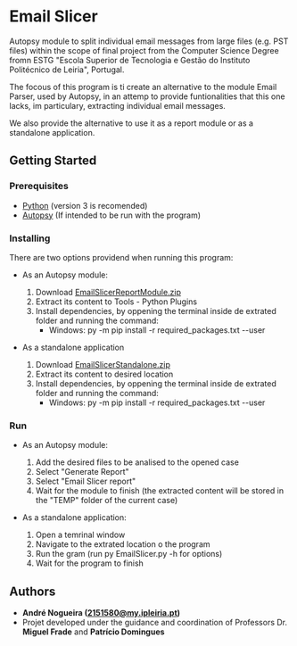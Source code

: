 # Email Slicer

Autopsy module to split individual email messages from large files (e.g. PST files) within the scope of final project from the Computer Science 
Degree fromn ESTG "Escola Superior de Tecnologia e Gestão do Instituto Politécnico de Leiria", Portugal.

The focous of this program is ti create an alternative to the module Email Parser, used by Autopsy, in an attemp to provide funtionalities that this one lacks, im particulary, extracting individual email messages.

We also provide the alternative to use it as a report module or as a standalone application.


## Getting Started

### Prerequisites

* [Python](https://www.python.org/) (version 3 is recomended)
* [Autopsy](https://www.autopsy.com/) (If intended to be run with the program) 

### Installing

There are two options providend when running this program:

* As an Autopsy module:
    1. Download [EmailSlicerReportModule.zip](https://github.com/labcif/EmailSlicer/releases/download/v0.1/EmailSlicerReportModule.zip) 
    2. Extract its content to Tools - Python Plugins 
    3. Install dependencies, by oppening the terminal inside de extrated folder and running the command: 
        * Windows: py -m pip install -r required_packages.txt --user
    
    
* As a standalone application
    1. Download [EmailSlicerStandalone.zip](https://github.com/labcif/EmailSlicer/releases/download/v0.1/EmailSlicerStandalone.zip)
    2. Extract its content to desired location
    3. Install dependencies, by oppening the terminal inside de extrated folder and running the command: 
        * Windows: py -m pip install -r required_packages.txt --user

### Run

* As an Autopsy module:
    1. Add the desired files to be analised to the opened case 
    2. Select "Generate Report"
    3. Select "Email Slicer report"
    5. Wait for the module to finish (the extracted content will be stored in the "TEMP" folder of the current case)
        
* As a standalone application:
    1. Open a temrinal window
    2. Navigate to the extrated location o the program
    3. Run the gram (run py EmailSlicer.py -h for options)
    4. Wait for the program to finish

## Authors

* **André Nogueira (2151580@my.ipleiria.pt)**
* Projet developed under the guidance and coordination of Professors Dr. **Miguel Frade** and **Patrício Domingues** 